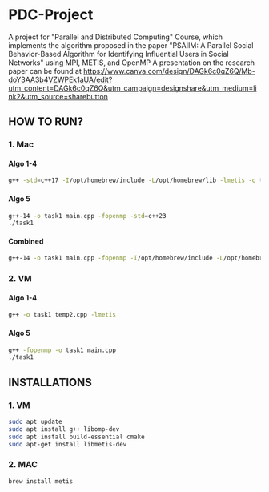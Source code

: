 # PDC-Project
A project for "Parallel and Distributed Computing" Course, which implements the algorithm proposed in the paper "PSAIIM: A Parallel Social Behavior-Based Algorithm for Identifying Influential Users in Social Networks" using MPI, METIS, and OpenMP
A presentation on the research paper can be found at https://www.canva.com/design/DAGk6c0qZ6Q/Mb-doY3AA3b4VZWPEk1aUA/edit?utm_content=DAGk6c0qZ6Q&utm_campaign=designshare&utm_medium=link2&utm_source=sharebutton

## HOW TO RUN?
### 1. Mac
#### Algo 1-4
```sh
g++ -std=c++17 -I/opt/homebrew/include -L/opt/homebrew/lib -lmetis -o task1 temp2.cpp
```

#### Algo 5
```sh
g++-14 -o task1 main.cpp -fopenmp -std=c++23
./task1
```

#### Combined
```sh
g++-14 -o task1 main.cpp -fopenmp -I/opt/homebrew/include -L/opt/homebrew/lib -lmetis -std=c++23
```

### 2. VM
#### Algo 1-4
```sh
g++ -o task1 temp2.cpp -lmetis
```

#### Algo 5
```sh
g++ -fopenmp -o task1 main.cpp
./task1
```

## INSTALLATIONS
### 1. VM
```sh
sudo apt update
sudo apt install g++ libomp-dev
sudo apt install build-essential cmake
sudo apt-get install libmetis-dev
```

### 2. MAC
```sh
brew install metis
```


